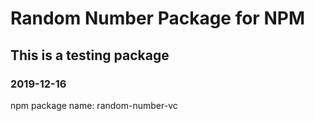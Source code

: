 # Random Number Package for NPM
## This is a testing package
### 2019-12-16

npm package name: random-number-vc
